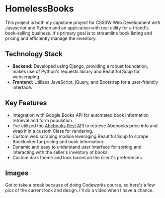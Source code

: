 # HomelessBooks

This project is both my capstone project for CS50W Web Development with Javascript and Python and an application with real utility for a friend's book-selling business. It's primary goal is to streamline book listing and pricing and efficiently manage the inventory.

## Technology Stack

- **Backend:** Developed using Django, providing a robust foundation, makes use of Python's requests library and Beautiful Soup for webscraping.
- **Frontend:** Utilizes JavaScript, jQuery, and Bootstrap for a user-friendly interface.

## Key Features

- Integration with Google Books API for automated book information retrieval and form population.
- I've utilized the [Abebooks Rest API](https://github.com/ravila4/abebooks) to retrieve Abebooks price info and wrap it in a custom Class for rendering.
- Custom web scraping module leveraging Beautiful Soup to scrape Booklooker for pricing and book information.
- Dynamic and easy to understand user interface for sorting and interacting with the seller's inventory of books.
- Custom dark theme and look based on the client's preferences.

## Images

Got to take a break because of doing Codeworks course, so here's a few pics of the current look and design. I'll do a video when I have a chance.



